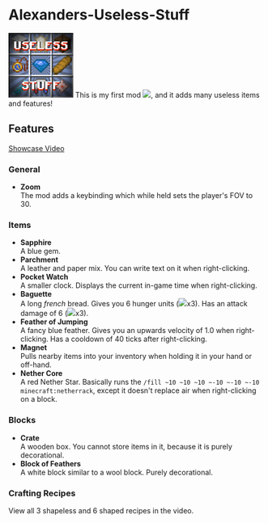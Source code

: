 # Alexanders-Useless-Stuff
![image](src/main/resources/assets/alexanders-useless-stuff/icon.png)
This is my first mod <img src="https://hackcraft.hackclub.com/images/dancing_parrot.gif" width="48">, and it adds many useless items and features!

## Features
[Showcase Video](https://www.youtube.com/watch?v=_Nm-u-VpB58)

### General
- **Zoom**\
The mod adds a keybinding which while held sets the player's FOV to 30.

### Items
- **Sapphire**\
A blue gem.
- **Parchment**\
A leather and paper mix. You can write text on it when right-clicking.
- **Pocket Watch**\
A smaller clock. Displays the current in-game time when right-clicking.
- **Baguette**\
A long _french_ bread.
Gives you 6 hunger units (<img src='https://static.wikia.nocookie.net/minecraft_gamepedia/images/c/c4/Hunger_%28icon%29.png' width='12'>x3).
Has an attack damage of 6 (<img src='https://static.wikia.nocookie.net/minecraft_gamepedia/images/0/06/Heart_%28icon%29.png' width='12'>x3).
- **Feather of Jumping**\
A fancy blue feather. Gives you an upwards velocity of 1.0 when right-clicking. Has a cooldown of 40 ticks after right-clicking.
- **Magnet**\
Pulls nearby items into your inventory when holding it in your hand or off-hand.
- **Nether Core**\
A red Nether Star. Basically runs the `/fill ~10 ~10 ~10 ~-10 ~-10 ~-10 minecraft:netherrack`, except it doesn't replace air when right-clicking on a block.
### Blocks
- **Crate**\
A wooden box. You cannot store items in it, because it is purely decorational.
- **Block of Feathers**\
A white block similar to a wool block. Purely decorational.
### Crafting Recipes
View all 3 shapeless and 6 shaped recipes in the video.
